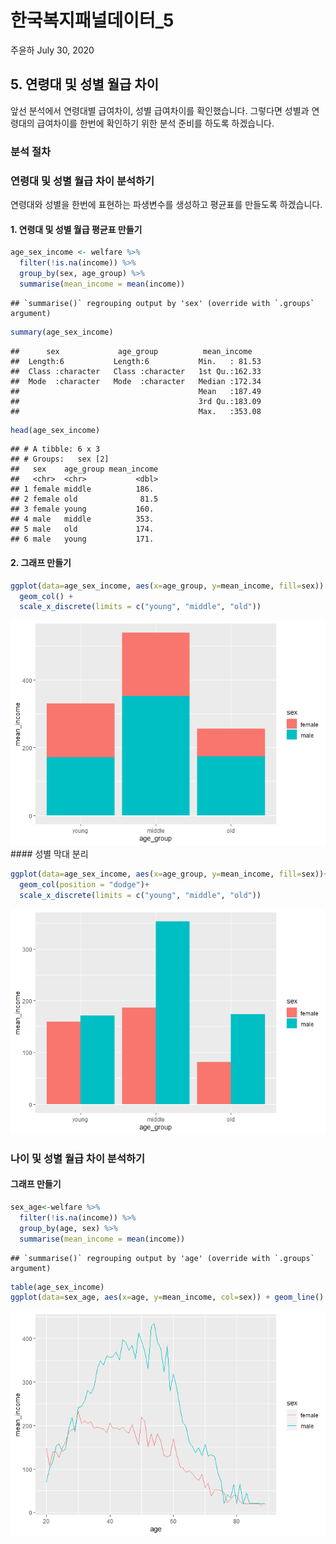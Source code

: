 한국복지패널데이터\_5
================
주윤하
July 30, 2020

## 5\. 연령대 및 성별 월급 차이

앞선 분석에서 연령대별 급여차이, 성별 급여차이를 확인했습니다. 그렇다면 성별과 연령대의 급여차이를 한번에 확인하기 위한 분석
준비를 하도록 하겠습니다.

### 분석 절차

### 연령대 및 성별 월급 차이 분석하기

연령대와 성별을 한번에 표현하는 파생변수를 생성하고 평균표를 만들도록 하겠습니다.

#### 1\. 연령대 및 성별 월급 평균표 만들기

``` r
age_sex_income <- welfare %>% 
  filter(!is.na(income)) %>% 
  group_by(sex, age_group) %>% 
  summarise(mean_income = mean(income))
```

    ## `summarise()` regrouping output by 'sex' (override with `.groups` argument)

``` r
summary(age_sex_income)
```

    ##      sex             age_group          mean_income    
    ##  Length:6           Length:6           Min.   : 81.53  
    ##  Class :character   Class :character   1st Qu.:162.33  
    ##  Mode  :character   Mode  :character   Median :172.34  
    ##                                        Mean   :187.49  
    ##                                        3rd Qu.:183.09  
    ##                                        Max.   :353.08

``` r
head(age_sex_income)
```

    ## # A tibble: 6 x 3
    ## # Groups:   sex [2]
    ##   sex    age_group mean_income
    ##   <chr>  <chr>           <dbl>
    ## 1 female middle          186. 
    ## 2 female old              81.5
    ## 3 female young           160. 
    ## 4 male   middle          353. 
    ## 5 male   old             174. 
    ## 6 male   young           171.

#### 2\. 그래프 만들기

``` r
ggplot(data=age_sex_income, aes(x=age_group, y=mean_income, fill=sex)) +
  geom_col() +
  scale_x_discrete(limits = c("young", "middle", "old"))
```

![](welfare05_files/figure-gfm/unnamed-chunk-3-1.png)<!-- --> \#\#\#\#
성별 막대 분리

``` r
ggplot(data=age_sex_income, aes(x=age_group, y=mean_income, fill=sex))+
  geom_col(position = "dodge")+
  scale_x_discrete(limits = c("young", "middle", "old"))
```

![](welfare05_files/figure-gfm/unnamed-chunk-4-1.png)<!-- -->

### 나이 및 성별 월급 차이 분석하기

#### 그래프 만들기

``` r
sex_age<-welfare %>% 
  filter(!is.na(income)) %>% 
  group_by(age, sex) %>% 
  summarise(mean_income = mean(income))
```

    ## `summarise()` regrouping output by 'age' (override with `.groups` argument)

``` r
table(age_sex_income)
ggplot(data=sex_age, aes(x=age, y=mean_income, col=sex)) + geom_line()
```

![](welfare05_files/figure-gfm/unnamed-chunk-5-1.png)<!-- -->
